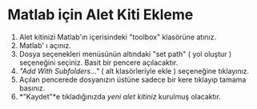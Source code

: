 # Matlab için Alet Kiti Ekleme

1. Alet kitinizi Matlab'ın içerisindeki "toolbox" klasörüne atınız.
2. Matlab' ı açınız.
3. Dosya seçenekleri menüsünün altındaki "set path" ( yol oluştur )
seçeneğini seçiniz. Basit bir pencere açılacaktır.
4. *"Add With Subfolders..."* ( alt klasörleriyle ekle ) seçeneğine tıklayınız.
5. Açılan pencerede dosyanızın üstüne sadece bir kere tıklayıp tamama basınız.
6. *"Kaydet"*e tıkladığınızda *yeni alet kitiniz* kurulmuş olacaktır.
